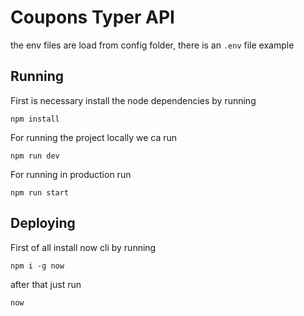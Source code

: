 # Coupons Typer API

the env files are load from config folder, there is an `.env` file example

## Running
First is necessary install the node dependencies by running
```
npm install
```

For running the project locally we ca run
```
npm run dev
```
For running in production run
```
npm run start
```

## Deploying
First of all install now cli by running
```
npm i -g now
```
after that just run
```
now
```